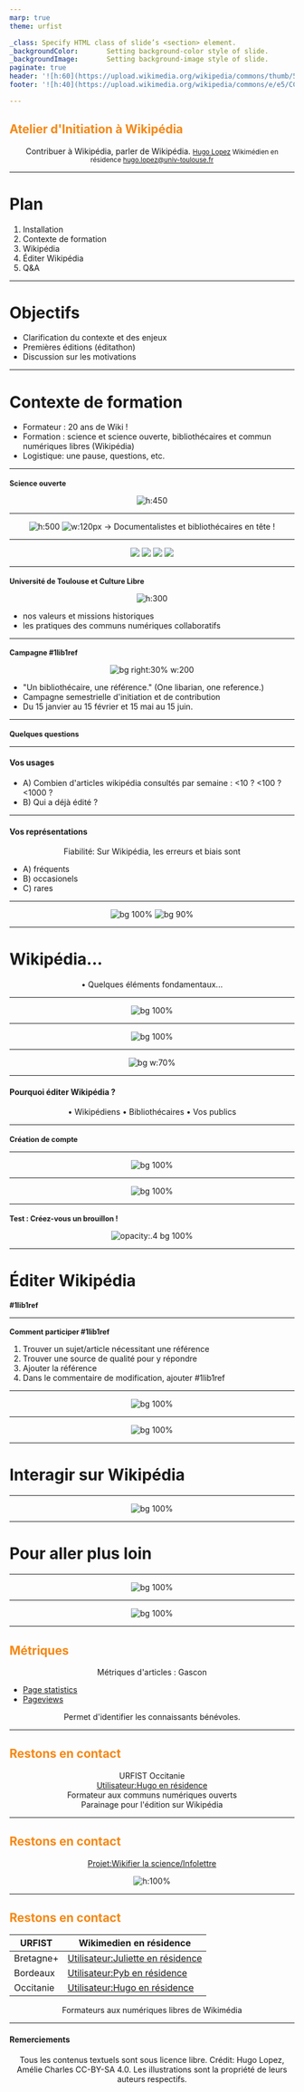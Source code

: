 ```yaml
---
marp: true
theme: urfist

_class:	Specify HTML class of slide’s <section> element.
_backgroundColor:		Setting background-color style of slide.
_backgroundImage:		Setting background-image style of slide.
paginate: true
header: '![h:60](https://upload.wikimedia.org/wikipedia/commons/thumb/5/5d/Logo-URFIST_reseau-orange.svg/600px-Logo-URFIST_reseau-orange.svg.png)'
footer: '![h:40](https://upload.wikimedia.org/wikipedia/commons/e/e5/CC_BY-SA_icon.svg)'

---
```

<!-- Scoped style -->
<style scoped>
h2 {
  background: none;
  color: #f68712!important;
  box-shadow: none;
}
h2:hover {
  box-shadow: none;
}
h3 { font-size: .9em}
p { text-align:center; }

</style>
## Atelier d'Initiation à Wikipédia
Contribuer à Wikipédia, parler de Wikipédia.
<small>
[Hugo Lopez](https://fr.wikipedia.org/wiki/User:Hugo_en_résidence)
Wikimédien en résidence
hugo.lopez@univ-toulouse.fr
</small>

---
# Plan
1. Installation
2. Contexte de formation
3. Wikipédia
4. Éditer Wikipédia
5. Q&A

---
# Objectifs
- Clarification du contexte et des enjeux
- Premières éditions (éditathon)
- Discussion sur les motivations

---
# Contexte de formation
<!-- 09:35 -->
- Formateur : 20 ans de Wiki !
- Formation : science et science ouverte, bibliothécaires et commun numériques libres (Wikipédia)
- Logistique: une pause, questions, etc.

---
<!-- 09:38 -->
### Science ouverte

![h:450](./img/divers/Science_ouverte-2021.png)

---
<!-- ### Portion d'articles ouverts -->
![h:500](./img/so/image53.png) ![w:120px](./img/divers/Open_Access_logo.png)
-> Documentalistes et bibliothécaires en tête !

---
<!-- 4 axes science ouverte -->

![](./img/divers/image14.png) ![](./img/divers/image15.png) 
![](./img/divers/image11.png) ![](./img/divers/image18.png)

--- 
### Université de Toulouse et Culture Libre
![h:300](./img/so/Label_Culture_Libre-p1.png)
- nos valeurs et missions historiques
- les pratiques des communs numériques collaboratifs

--- 
### Campagne #1lib1ref
![bg right:30% w:200](./img/divers/Wikipedia_Library_owl.png)
- "Un bibliothécaire, une référence." (One libarian, one reference.)
- Campagne semestrielle d'initiation et de contribution
- Du 15 janvier au 15 février et 15 mai au 15 juin.

---
### Quelques questions

---
#### Vos usages
<!-- 10:00 : Quantitatif -->
* A) Combien d'articles wikipédia consultés par semaine : 
  <10 ?
  <100 ?
  <1000 ?
* B) Qui a déjà édité ?

---
#### Vos représentations
<!-- 10:02 : Qualitatif -->
Fiabilité: Sur Wikipédia, les erreurs et biais sont
- A) fréquents
- B) occasionels
- C) rares
<!-- 
Discussion: 
- Quelle wikipédia, quels articles, quand ?
- Humilité de Wikipédia
-->

---
<!-- 10:0: ### Table d'évaluation -->
![bg 100%](./img/so/image64.png)
![bg 90%](./img/so/image75.png)

---
<!-- 10:17  -->
# Wikipédia...
• Quelques éléments fondamentaux...

---
<!-- En chiffres -->
![bg 100%](./img/wmfr/Sciences_ouvertes_partager_sa_publication-1.png)

---
<!-- 10:20 Principes -->
![bg 100%](./img/wmfr/Sciences_ouvertes_partager_sa_publication-2.png)

<!-- 
10:23 Licence libre -- >
![bg 100%](./img/wmfr/Sciences_ouvertes_partager_sa_publication-3.png)
-- >

---
< !-- Licence libre : échèle 
![bg 100%](./img/wmfr/Sciences_ouvertes_partager_sa_publication-4.png) -->

---
<!-- Licence libre : échèle -->
![bg w:70%](./img/divers/Info_licences_CC-BY_fabriqueREL.jpg)


---
#### Pourquoi éditer Wikipédia ?
<!-- 10:06 -->
<style scoped>
</style>
• Wikipédiens
• Bibliothécaires
• Vos publics

---
<!-- 10:25 -->
### Création de compte

---
<!-- ### Création de compte -->
![bg 100%](./img/wmfr/Sciences_ouvertes_partager_sa_publication-10.png)

---
<!-- Menu personnel -->
![bg 100%](./img/wmfr/Sciences_ouvertes_partager_sa_publication-11.png)

---
### Test : Créez-vous un brouillon !
![opacity:.4 bg 100%](./img/wmfr/Sciences_ouvertes_partager_sa_publication-11.png)

---
<!-- 11:00 -->
# Éditer Wikipédia
### #1lib1ref
<!--
![bg 100%](./img/wmfr/Sciences_ouvertes_partager_sa_publication-7.png) 
-->

--- 
### Comment participer #1lib1ref
1. Trouver un sujet/article nécessitant une référence
2. Trouver une source de qualité pour y répondre
3. Ajouter la référence
4. Dans le commentaire de modification, ajouter #1lib1ref

---
<!-- 11:00 Barre Editeur visuel -->
![bg 100%](./img/wmfr/Sciences_ouvertes_partager_sa_publication-13.png)


---
<!-- 11:10 Sourcer  -->
![bg 100%](./img/wmfr/Sciences_ouvertes_partager_sa_publication-17.png)


---
# Interagir sur Wikipédia

---
<!-- Debatre -->
![bg 100%](./img/wmfr/Sciences_ouvertes_partager_sa_publication-18.png)

---
# Pour aller plus loin

---
<!-- Admissibilité -->
![bg 100%](./img/divers/35.png)

---
<!-- Admissibilité -->
![bg 100%](./img/divers/37.png)

---
## Métriques

Métriques d'articles : Gascon
- [Page statistics](https://xtools.wmflabs.org/articleinfo/en.wikipedia.org/Gascon_dialect)
- [Pageviews](https://pageviews.wmcloud.org/?project=en.wikipedia.org&platform=all-access&agent=user&redirects=0&range=this-year&pages=Gascon_dialect)

Permet d'identifier les connaissants bénévoles.

---
## Restons en contact
<center>
URFIST Occitanie
<br><a href="https://fr.wikipedia.org/wiki/user:Hugo_en_résidence">Utilisateur:Hugo en résidence</a>
<br>Formateur aux communs numériques ouverts
<br>Parainage pour l'édition sur Wikipédia
</center>

---
## Restons en contact
<div class="center">

[Projet:Wikifier la science/Infolettre](https://fr.wikipedia.org/wiki/Projet:Wikifier_la_science/Infolettre)

![h:100%](./img/so/WER_team.png)

</div>

---
## Restons en contact
| URFIST | Wikimedien en résidence
| ---- | ---- |
| Bretagne+ | <a href="https://fr.wikipedia.org/wiki/user_talk:Juliette_en_résidence">Utilisateur:Juliette en résidence</a>
| Bordeaux | <a href="https://fr.wikipedia.org/wiki/user_talk:Pyb_en_résidence">Utilisateur:Pyb en résidence</a>
| Occitanie | <a href="https://fr.wikipedia.org/wiki/user_talk:Hugo_en_résidence">Utilisateur:Hugo en résidence</a>

<center>Formateurs aux numériques libres de Wikimédia
</center>

---
#### Remerciements

Tous les contenus textuels sont sous licence libre.
Crédit: Hugo Lopez, Amélie Charles CC-BY-SA 4.0.
Les illustrations sont la propriété de leurs auteurs respectifs.

<!-- 15:00 -->
